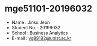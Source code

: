 # mge51101-20196032

* Name : Jinsu Jeon
* Student No. : 20196032
* School : Business Analytics
* E-mail : yg99192@unist.ac.kr
